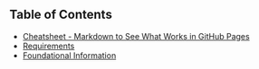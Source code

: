 <link rel="stylesheet" href="https://novaxiophi.github.io/securityplusTraining.githubpages.io/styles.css">




## Table of Contents

- [Cheatsheet - Markdown to See What Works in GitHub Pages](#cheatsheet)
- [Requirements](#requirements)
- [Foundational Information](#foundational)